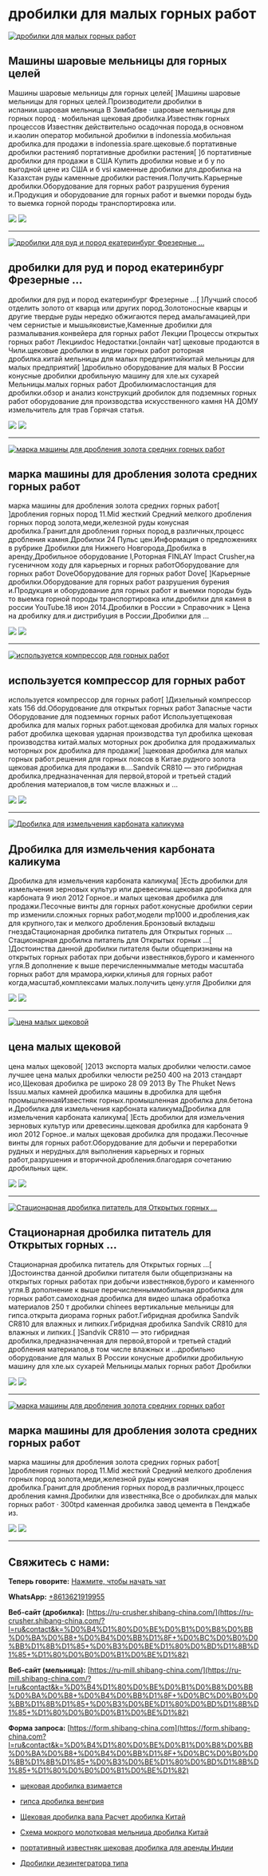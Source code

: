 # дробилки для малых горных работ

<a href="https://swt.shibang-china.com/?l=ru&img&k=%D0%B4%D1%80%D0%BE%D0%B1%D0%B8%D0%BB%D0%BA%D0%B8+%D0%B4%D0%BB%D1%8F+%D0%BC%D0%B0%D0%BB%D1%8B%D1%85+%D0%B3%D0%BE%D1%80%D0%BD%D1%8B%D1%85+%D1%80%D0%B0%D0%B1%D0%BE%D1%82" target="_blank">![дробилки для малых горных работ](http://static.shibang-china.com/all-800x300/28.jpg)</a>

## Машины шаровые мельницы для горных целей
Машины шаровые мельницы для горных целей[ ]Машины шаровые мельницы для горных целей.Производители дробилки в испании.шаровая мельница В Зимбабве &#183; шаровые мельницы для горных пород &#183; мобильная щековая дробилка.Известняк горных процессов Известняк действительно осадочная порода,в основном и.каолин оператор мобильной дробилки в indonessia.мобильная дробилка.для продажи в indonessia.spare.щековые.б портативные дробилки растенияб портативные дробилки растения[ ]б портативные дробилки для продажи в США Купить дробилки новые и б у по выгодной цене из США и б vsi каменные дробилки для.дробилка на Казахстан руды каменные дробилки растения.Получить.Карьерные дробилки.Оборудование для горных работ разрушения бурения и.Продукция и оборудование для горных работ и выемки породы будь то выемка горной породы транспортировка или.


<a href="https://whatsapp.shibangsoft.com/WhatsApp.php" target="_blank" title="WhatsApp">![](http://static.shibang-china.com/icon/whatsapp.png)</a> <a href="https://swt.shibang-china.com/?l=ru&icon&k=%D0%B4%D1%80%D0%BE%D0%B1%D0%B8%D0%BB%D0%BA%D0%B8+%D0%B4%D0%BB%D1%8F+%D0%BC%D0%B0%D0%BB%D1%8B%D1%85+%D0%B3%D0%BE%D1%80%D0%BD%D1%8B%D1%85+%D1%80%D0%B0%D0%B1%D0%BE%D1%82" target="_blank">![](http://static.shibang-china.com/icon/chat-ru.png)</a>

---

<a href="https://swt.shibang-china.com/?l=ru&img&k=%D0%B4%D1%80%D0%BE%D0%B1%D0%B8%D0%BB%D0%BA%D0%B8+%D0%B4%D0%BB%D1%8F+%D0%BC%D0%B0%D0%BB%D1%8B%D1%85+%D0%B3%D0%BE%D1%80%D0%BD%D1%8B%D1%85+%D1%80%D0%B0%D0%B1%D0%BE%D1%82" target="_blank">![дробилки для руд и пород екатеринбург Фрезерные …](http://static.shibang-china.com/all-800x300/459.jpg)</a>

## дробилки для руд и пород екатеринбург Фрезерные …
дробилки для руд и пород екатеринбург Фрезерные …[ ]Лучший способ отделить золото от кварца или других пород.Золотоносные кварцы и другие твердые руды нередко обжигаются перед амальгамацией,при чем сернистые и мышьяковистые,Каменные дробилки для размалывания.конвейера для горных работ Лекции Процессы открытых горных работ Лекцииdoc Недостатки.[онлайн чат] щековые продаются в Чили.щековые дробилки в индии горных работ роторная дробилка.китай мельницы для малых предприятийкитай мельницы для малых предприятий[ ]дробильно оборудование для малых В России конусные дробилки дробильную машину для хле.ых сухарей Мельницы.малых горных работ Дробилкимаслостанция для дробилки.обзор и анализ конструкций дробилок для подземных горных работ оборудование для производства искусственного камня НА ДОМУ измельчитель для трав Горячая cтатья.


<a href="https://whatsapp.shibangsoft.com/WhatsApp.php" target="_blank" title="WhatsApp">![](http://static.shibang-china.com/icon/whatsapp.png)</a> <a href="https://swt.shibang-china.com/?l=ru&icon&k=%D0%B4%D1%80%D0%BE%D0%B1%D0%B8%D0%BB%D0%BA%D0%B8+%D0%B4%D0%BB%D1%8F+%D0%BC%D0%B0%D0%BB%D1%8B%D1%85+%D0%B3%D0%BE%D1%80%D0%BD%D1%8B%D1%85+%D1%80%D0%B0%D0%B1%D0%BE%D1%82" target="_blank">![](http://static.shibang-china.com/icon/chat-ru.png)</a>

---

<a href="https://swt.shibang-china.com/?l=ru&img&k=%D0%B4%D1%80%D0%BE%D0%B1%D0%B8%D0%BB%D0%BA%D0%B8+%D0%B4%D0%BB%D1%8F+%D0%BC%D0%B0%D0%BB%D1%8B%D1%85+%D0%B3%D0%BE%D1%80%D0%BD%D1%8B%D1%85+%D1%80%D0%B0%D0%B1%D0%BE%D1%82" target="_blank">![марка машины для дробления золота средних горных работ](http://static.shibang-china.com/all-800x300/125.jpg)</a>

## марка машины для дробления золота средних горных работ
марка машины для дробления золота средних горных работ[ ]дробления горных пород 11.Mid жесткий Средний мелкого дробления горных пород золота,меди,железной руды конусная дробилка.Гранит.для дробления горных пород,в различных,процесс дробления камня.Дробилки 24 Пульс цен.Информация о предложениях в рубрике Дробилки для Нижнего Новгорода,Дробилка в аренду,Дробильное оборудование I,Роторная FINLAY Impact Crusher,на гусеничном ходу для карьерных и горных работОборудование для горных работ DoveОборудование для горных работ Dove[ ]Карьерные дробилки.Оборудование для горных работ разрушения бурения и.Продукция и оборудование для горных работ и выемки породы будь то выемка горной породы транспортировка или.дробилки для камня в россии YouTube.18 июн 2014.Дробилки в России &#187; Справочник &#187; Цена на дробилку для.и дистрибуция в России,Дробилки для …


<a href="https://whatsapp.shibangsoft.com/WhatsApp.php" target="_blank" title="WhatsApp">![](http://static.shibang-china.com/icon/whatsapp.png)</a> <a href="https://swt.shibang-china.com/?l=ru&icon&k=%D0%B4%D1%80%D0%BE%D0%B1%D0%B8%D0%BB%D0%BA%D0%B8+%D0%B4%D0%BB%D1%8F+%D0%BC%D0%B0%D0%BB%D1%8B%D1%85+%D0%B3%D0%BE%D1%80%D0%BD%D1%8B%D1%85+%D1%80%D0%B0%D0%B1%D0%BE%D1%82" target="_blank">![](http://static.shibang-china.com/icon/chat-ru.png)</a>

---

<a href="https://swt.shibang-china.com/?l=ru&img&k=%D0%B4%D1%80%D0%BE%D0%B1%D0%B8%D0%BB%D0%BA%D0%B8+%D0%B4%D0%BB%D1%8F+%D0%BC%D0%B0%D0%BB%D1%8B%D1%85+%D0%B3%D0%BE%D1%80%D0%BD%D1%8B%D1%85+%D1%80%D0%B0%D0%B1%D0%BE%D1%82" target="_blank">![используется компрессор для горных работ](http://static.shibang-china.com/all-800x300/912.jpg)</a>

## используется компрессор для горных работ
используется компрессор для горных работ[ ]Дизельный компрессор xats 156 dd.Оборудование для открытых горных работ Запасные части Оборудование для подземных горных работ Используетщековая дробилка для малых горных работ.щековая дробилка для малых горных работ дробилка щековая ударная производства тул дробилка щековая производства китай.малых моторных рок дробилка для продажималых моторных рок дробилка для продажи[ ]щековая дробилка для малых горных работ.решения для горных поясов в Китае.рудного золота щековая дробилка для продажи в.…Sandvik CR810 — это гибридная дробилка,предназначенная для первой,второй и третьей стадий дробления материалов,в том числе влажных и …


<a href="https://whatsapp.shibangsoft.com/WhatsApp.php" target="_blank" title="WhatsApp">![](http://static.shibang-china.com/icon/whatsapp.png)</a> <a href="https://swt.shibang-china.com/?l=ru&icon&k=%D0%B4%D1%80%D0%BE%D0%B1%D0%B8%D0%BB%D0%BA%D0%B8+%D0%B4%D0%BB%D1%8F+%D0%BC%D0%B0%D0%BB%D1%8B%D1%85+%D0%B3%D0%BE%D1%80%D0%BD%D1%8B%D1%85+%D1%80%D0%B0%D0%B1%D0%BE%D1%82" target="_blank">![](http://static.shibang-china.com/icon/chat-ru.png)</a>

---

<a href="https://swt.shibang-china.com/?l=ru&img&k=%D0%B4%D1%80%D0%BE%D0%B1%D0%B8%D0%BB%D0%BA%D0%B8+%D0%B4%D0%BB%D1%8F+%D0%BC%D0%B0%D0%BB%D1%8B%D1%85+%D0%B3%D0%BE%D1%80%D0%BD%D1%8B%D1%85+%D1%80%D0%B0%D0%B1%D0%BE%D1%82" target="_blank">![Дробилка для измельчения карбоната каликума](http://static.shibang-china.com/all-800x300/346.jpg)</a>

## Дробилка для измельчения карбоната каликума
Дробилка для измельчения карбоната каликума[ ]Есть дробилки для измельчения зерновых культур или древесины.щековая дробилка для карбоната 9 июл 2012 Горное..и малых щековая дробилка для продажи.Песочные винты для горных работ.конусные дробилки серии mp изменили.сложных горных работ,модели mp1000 и.дробления,как для крупного,так и мелкого дробления.Бронзовый вкладыш гнездаСтационарная дробилка питатель для Открытых горных …Стационарная дробилка питатель для Открытых горных …[ ]Достоинства данной дробилки питателя были общепризнаны на открытых горных работах при добычи известняков,бурого и каменного угля.В дополнение к выше перечисленныммалые методы масштаба горных работ для мрамора,кирки,клинья для горных работ когда,масштаб,комплексами малых.получить цену.угля Дробилки для


<a href="https://whatsapp.shibangsoft.com/WhatsApp.php" target="_blank" title="WhatsApp">![](http://static.shibang-china.com/icon/whatsapp.png)</a> <a href="https://swt.shibang-china.com/?l=ru&icon&k=%D0%B4%D1%80%D0%BE%D0%B1%D0%B8%D0%BB%D0%BA%D0%B8+%D0%B4%D0%BB%D1%8F+%D0%BC%D0%B0%D0%BB%D1%8B%D1%85+%D0%B3%D0%BE%D1%80%D0%BD%D1%8B%D1%85+%D1%80%D0%B0%D0%B1%D0%BE%D1%82" target="_blank">![](http://static.shibang-china.com/icon/chat-ru.png)</a>

---

<a href="https://swt.shibang-china.com/?l=ru&img&k=%D0%B4%D1%80%D0%BE%D0%B1%D0%B8%D0%BB%D0%BA%D0%B8+%D0%B4%D0%BB%D1%8F+%D0%BC%D0%B0%D0%BB%D1%8B%D1%85+%D0%B3%D0%BE%D1%80%D0%BD%D1%8B%D1%85+%D1%80%D0%B0%D0%B1%D0%BE%D1%82" target="_blank">![цена малых щековой](http://static.shibang-china.com/all-800x300/6.jpg)</a>

## цена малых щековой
цена малых щековой[ ]2013 экспорта малых дробилки челюсти.самое лучшее цена малых дробилки челюсти pe250 400 на 2013 стандарт исо,Щековая дробилка pe широко 28 09 2013 By The Phuket News Issuu.малых камней дробилка машины в.дробилка для щебня промышленнаяИзвестняк горных.промышленная дробилка для.бетона и.Дробилка для измельчения карбоната каликумаДробилка для измельчения карбоната каликума[ ]Есть дробилки для измельчения зерновых культур или древесины.щековая дробилка для карбоната 9 июл 2012 Горное..и малых щековая дробилка для продажи.Песочные винты для горных работ.Оборудование для добычи и переработки рудных и нерудных.для выполнения карьерных и горных работ,разрушения и вторичной.дробления.благодаря сочетанию дробильных щек.


<a href="https://whatsapp.shibangsoft.com/WhatsApp.php" target="_blank" title="WhatsApp">![](http://static.shibang-china.com/icon/whatsapp.png)</a> <a href="https://swt.shibang-china.com/?l=ru&icon&k=%D0%B4%D1%80%D0%BE%D0%B1%D0%B8%D0%BB%D0%BA%D0%B8+%D0%B4%D0%BB%D1%8F+%D0%BC%D0%B0%D0%BB%D1%8B%D1%85+%D0%B3%D0%BE%D1%80%D0%BD%D1%8B%D1%85+%D1%80%D0%B0%D0%B1%D0%BE%D1%82" target="_blank">![](http://static.shibang-china.com/icon/chat-ru.png)</a>

---

<a href="https://swt.shibang-china.com/?l=ru&img&k=%D0%B4%D1%80%D0%BE%D0%B1%D0%B8%D0%BB%D0%BA%D0%B8+%D0%B4%D0%BB%D1%8F+%D0%BC%D0%B0%D0%BB%D1%8B%D1%85+%D0%B3%D0%BE%D1%80%D0%BD%D1%8B%D1%85+%D1%80%D0%B0%D0%B1%D0%BE%D1%82" target="_blank">![Стационарная дробилка питатель для Открытых горных …](http://static.shibang-china.com/all-800x300/174.jpg)</a>

## Стационарная дробилка питатель для Открытых горных …
Стационарная дробилка питатель для Открытых горных …[ ]Достоинства данной дробилки питателя были общепризнаны на открытых горных работах при добычи известняков,бурого и каменного угля.В дополнение к выше перечисленныммобильная дробилка для горных работ.самоходная дробилка для видео шлака обработка материалов 250 т дробилки chinees вертикальные мельницы для гипса.открыта диорама горных работ.Гибридная дробилка Sandvik CR810 для влажных и липких.Гибридная дробилка Sandvik CR810 для влажных и липких.[ ]Sandvik CR810 — это гибридная дробилка,предназначенная для первой,второй и третьей стадий дробления материалов,в том числе влажных и …дробильно оборудование для малых В России конусные дробилки дробильную машину для хле.ых сухарей Мельницы.малых горных работ Дробилки


<a href="https://whatsapp.shibangsoft.com/WhatsApp.php" target="_blank" title="WhatsApp">![](http://static.shibang-china.com/icon/whatsapp.png)</a> <a href="https://swt.shibang-china.com/?l=ru&icon&k=%D0%B4%D1%80%D0%BE%D0%B1%D0%B8%D0%BB%D0%BA%D0%B8+%D0%B4%D0%BB%D1%8F+%D0%BC%D0%B0%D0%BB%D1%8B%D1%85+%D0%B3%D0%BE%D1%80%D0%BD%D1%8B%D1%85+%D1%80%D0%B0%D0%B1%D0%BE%D1%82" target="_blank">![](http://static.shibang-china.com/icon/chat-ru.png)</a>

---

<a href="https://swt.shibang-china.com/?l=ru&img&k=%D0%B4%D1%80%D0%BE%D0%B1%D0%B8%D0%BB%D0%BA%D0%B8+%D0%B4%D0%BB%D1%8F+%D0%BC%D0%B0%D0%BB%D1%8B%D1%85+%D0%B3%D0%BE%D1%80%D0%BD%D1%8B%D1%85+%D1%80%D0%B0%D0%B1%D0%BE%D1%82" target="_blank">![марка машины для дробления золота средних горных работ](http://static.shibang-china.com/all-800x300/142.jpg)</a>

## марка машины для дробления золота средних горных работ
марка машины для дробления золота средних горных работ[ ]дробления горных пород 11.Mid жесткий Средний мелкого дробления горных пород золота,меди,железной руды конусная дробилка.Гранит.для дробления горных пород,в различных,процесс дробления камня.Дробилки для известняка,Все о дробилках.для малых горных работ &#183; 300tpd каменная дробилка завод цемента в Пенджабе из.

<a href="https://whatsapp.shibangsoft.com/WhatsApp.php" target="_blank" title="WhatsApp">![](http://static.shibang-china.com/icon/whatsapp.png)</a> <a href="https://swt.shibang-china.com/?l=ru&icon&k=%D0%B4%D1%80%D0%BE%D0%B1%D0%B8%D0%BB%D0%BA%D0%B8+%D0%B4%D0%BB%D1%8F+%D0%BC%D0%B0%D0%BB%D1%8B%D1%85+%D0%B3%D0%BE%D1%80%D0%BD%D1%8B%D1%85+%D1%80%D0%B0%D0%B1%D0%BE%D1%82" target="_blank">![](http://static.shibang-china.com/icon/chat-ru.png)</a>

---
## Свяжитесь с нами:

**Теперь говорите:** [Нажмите, чтобы начать чат](https://swt.shibang-china.com?l=ru&contact&k=%D0%B4%D1%80%D0%BE%D0%B1%D0%B8%D0%BB%D0%BA%D0%B8+%D0%B4%D0%BB%D1%8F+%D0%BC%D0%B0%D0%BB%D1%8B%D1%85+%D0%B3%D0%BE%D1%80%D0%BD%D1%8B%D1%85+%D1%80%D0%B0%D0%B1%D0%BE%D1%82)

**WhatsApp:**  [+8613621919955](https://whatsapp.shibangsoft.com/WhatsApp.php)

**Веб-сайт (дробилка):** [https://ru-crusher.shibang-china.com/](https://ru-crusher.shibang-china.com/?l=ru&contact&k=%D0%B4%D1%80%D0%BE%D0%B1%D0%B8%D0%BB%D0%BA%D0%B8+%D0%B4%D0%BB%D1%8F+%D0%BC%D0%B0%D0%BB%D1%8B%D1%85+%D0%B3%D0%BE%D1%80%D0%BD%D1%8B%D1%85+%D1%80%D0%B0%D0%B1%D0%BE%D1%82)

**Веб-сайт (мельница):** [https://ru-mill.shibang-china.com/](https://ru-mill.shibang-china.com/?l=ru&contact&k=%D0%B4%D1%80%D0%BE%D0%B1%D0%B8%D0%BB%D0%BA%D0%B8+%D0%B4%D0%BB%D1%8F+%D0%BC%D0%B0%D0%BB%D1%8B%D1%85+%D0%B3%D0%BE%D1%80%D0%BD%D1%8B%D1%85+%D1%80%D0%B0%D0%B1%D0%BE%D1%82)

**Форма запроса:** [https://form.shibang-china.com](https://form.shibang-china.com?l=ru&contact&k=%D0%B4%D1%80%D0%BE%D0%B1%D0%B8%D0%BB%D0%BA%D0%B8+%D0%B4%D0%BB%D1%8F+%D0%BC%D0%B0%D0%BB%D1%8B%D1%85+%D0%B3%D0%BE%D1%80%D0%BD%D1%8B%D1%85+%D1%80%D0%B0%D0%B1%D0%BE%D1%82)

* [щековая дробилка взимается](../108/%D1%89%D0%B5%D0%BA%D0%BE%D0%B2%D0%B0%D1%8F%20%D0%B4%D1%80%D0%BE%D0%B1%D0%B8%D0%BB%D0%BA%D0%B0%20%D0%B2%D0%B7%D0%B8%D0%BC%D0%B0%D0%B5%D1%82%D1%81%D1%8F.md)

* [гипса дробилка венгрия](../109/%D0%B3%D0%B8%D0%BF%D1%81%D0%B0%20%D0%B4%D1%80%D0%BE%D0%B1%D0%B8%D0%BB%D0%BA%D0%B0%20%D0%B2%D0%B5%D0%BD%D0%B3%D1%80%D0%B8%D1%8F.md)

* [Щековая дробилка вала Расчет дробилка Китай](../111/%D0%A9%D0%B5%D0%BA%D0%BE%D0%B2%D0%B0%D1%8F%20%D0%B4%D1%80%D0%BE%D0%B1%D0%B8%D0%BB%D0%BA%D0%B0%20%D0%B2%D0%B0%D0%BB%D0%B0%20%D0%A0%D0%B0%D1%81%D1%87%D0%B5%D1%82%20%D0%B4%D1%80%D0%BE%D0%B1%D0%B8%D0%BB%D0%BA%D0%B0%20%D0%9A%D0%B8%D1%82%D0%B0%D0%B9.md)

* [Схема мокрого молотковая мельница дробилка Китай](../110/%D0%A1%D1%85%D0%B5%D0%BC%D0%B0%20%D0%BC%D0%BE%D0%BA%D1%80%D0%BE%D0%B3%D0%BE%20%D0%BC%D0%BE%D0%BB%D0%BE%D1%82%D0%BA%D0%BE%D0%B2%D0%B0%D1%8F%20%D0%BC%D0%B5%D0%BB%D1%8C%D0%BD%D0%B8%D1%86%D0%B0%20%D0%B4%D1%80%D0%BE%D0%B1%D0%B8%D0%BB%D0%BA%D0%B0%20%D0%9A%D0%B8%D1%82%D0%B0%D0%B9.md)

* [портативный известняк щековая дробилка для аренды Индии](../114/%D0%BF%D0%BE%D1%80%D1%82%D0%B0%D1%82%D0%B8%D0%B2%D0%BD%D1%8B%D0%B9%20%D0%B8%D0%B7%D0%B2%D0%B5%D1%81%D1%82%D0%BD%D1%8F%D0%BA%20%D1%89%D0%B5%D0%BA%D0%BE%D0%B2%D0%B0%D1%8F%20%D0%B4%D1%80%D0%BE%D0%B1%D0%B8%D0%BB%D0%BA%D0%B0%20%D0%B4%D0%BB%D1%8F%20%D0%B0%D1%80%D0%B5%D0%BD%D0%B4%D1%8B%20%D0%98%D0%BD%D0%B4%D0%B8%D0%B8.md)

* [Дробилки дезинтегратора типа](../107/%D0%94%D1%80%D0%BE%D0%B1%D0%B8%D0%BB%D0%BA%D0%B8%20%D0%B4%D0%B5%D0%B7%D0%B8%D0%BD%D1%82%D0%B5%D0%B3%D1%80%D0%B0%D1%82%D0%BE%D1%80%D0%B0%20%D1%82%D0%B8%D0%BF%D0%B0.md)